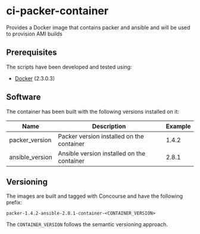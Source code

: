 # ci-packer-container
Provides a Docker image that contains packer and ansible and will be used to provision AMI builds

## Prerequisites

The scripts have been developed and tested using:

- [Docker](https://www.docker.com/) (2.3.0.3)

## Software

The container has been built with the following versions installed on it:

Name                    | Description                                                          | Example
----------------------- | -------------------------------------------------------------------- | ------------
packer_version          | Packer version installed on the container                            | 1.4.2
ansible_version         | Ansible version installed on the container                           | 2.8.1

## Versioning

The images are built and tagged with Concourse and have the following prefix:

```
packer-1.4.2-ansible-2.8.1-container-<CONTAINER_VERSION>
```
The `CONTAINER_VERSION` follows the semantic versioning approach.
